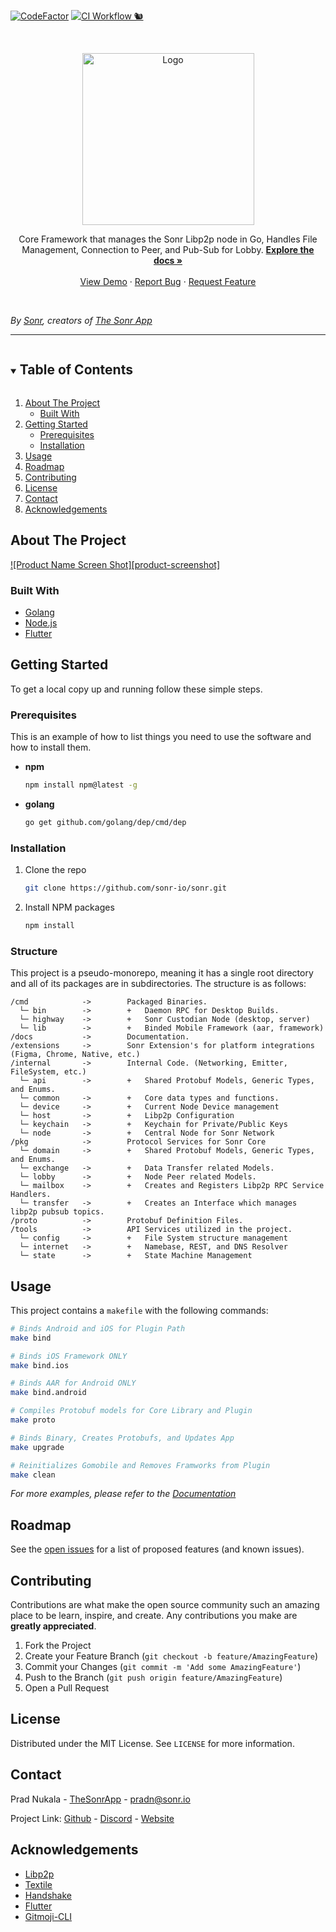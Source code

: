 [![CodeFactor](https://www.codefactor.io/repository/github/sonr-io/core/badge/release?s=ee02a1b599502678b3d583aa5b6d1f55d2137ded)](https://www.codefactor.io/repository/github/sonr-io/core/overview/release)
[![CI Workflow 🐿](https://github.com/sonr-io/core/actions/workflows/ci.yml/badge.svg)](https://github.com/sonr-io/core/actions/workflows/ci.yml)

<!-- PROJECT LOGO -->
<br />
<p align="center">
  <a href="https://github.com/sonr-io/core">
    <img src="https://uploads-ssl.webflow.com/60e4b57e5960f8d0456720e7/60fbc0e3fcdf204c7ed9946b_Github%20-%20Core.png" alt="Logo" height="275">
  </a>

  <p align="center">
  Core Framework that manages the Sonr Libp2p node in Go, Handles File Management, Connection to Peer, and Pub-Sub for Lobby.
    <a href="https://github.com/sonr-io/core"><strong>Explore the docs »</strong></a>
    <br />
    <br />
    <a href="https://github.com/sonr-io/core">View Demo</a>
    ·
    <a href="https://github.com/sonr-io/core/issues">Report Bug</a>
    ·
    <a href="https://github.com/sonr-io/core/issues">Request Feature</a>
  </p>
</p>
<br />

_By [Sonr](https://www.sonr.io), creators of [The Sonr App](https://www.twitter.com/TheSonrApp)_

---

<!-- TABLE OF CONTENTS -->
<details open="open">
  <summary><h2 style="display: inline-block">Table of Contents</h2></summary>
  <ol>
    <li>
      <a href="#about-the-project">About The Project</a>
      <ul>
        <li><a href="#built-with">Built With</a></li>
      </ul>
    </li>
    <li>
      <a href="#getting-started">Getting Started</a>
      <ul>
        <li><a href="#prerequisites">Prerequisites</a></li>
        <li><a href="#installation">Installation</a></li>
      </ul>
    </li>
    <li><a href="#usage">Usage</a></li>
    <li><a href="#roadmap">Roadmap</a></li>
    <li><a href="#contributing">Contributing</a></li>
    <li><a href="#license">License</a></li>
    <li><a href="#contact">Contact</a></li>
    <li><a href="#acknowledgements">Acknowledgements</a></li>
  </ol>
</details>


<!-- ABOUT THE PROJECT -->

## About The Project

[![Product Name Screen Shot][product-screenshot]](https://example.com)

### Built With

- [Golang]()
- [Node.js]()
- [Flutter]()

<!-- GETTING STARTED -->

## Getting Started

To get a local copy up and running follow these simple steps.

### Prerequisites

This is an example of how to list things you need to use the software and how to install them.

- **npm**
  ```sh
  npm install npm@latest -g
  ```
- **golang**
  ```sh
  go get github.com/golang/dep/cmd/dep
  ```

### Installation

1. Clone the repo
   ```sh
   git clone https://github.com/sonr-io/sonr.git
   ```
2. Install NPM packages
   ```sh
   npm install
   ```

### Structure

This project is a pseudo-monorepo, meaning it has a single root directory and all of its packages are in subdirectories. The structure is as follows:

```
/cmd            ->        Packaged Binaries.
  └─ bin        ->        +   Daemon RPC for Desktop Builds.
  └─ highway    ->        +   Sonr Custodian Node (desktop, server)
  └─ lib        ->        +   Binded Mobile Framework (aar, framework)
/docs           ->        Documentation.
/extensions     ->        Sonr Extension's for platform integrations (Figma, Chrome, Native, etc.)
/internal       ->        Internal Code. (Networking, Emitter, FileSystem, etc.)
  └─ api        ->        +   Shared Protobuf Models, Generic Types, and Enums.
  └─ common     ->        +   Core data types and functions.
  └─ device     ->        +   Current Node Device management
  └─ host       ->        +   Libp2p Configuration
  └─ keychain   ->        +   Keychain for Private/Public Keys
  └─ node       ->        +   Central Node for Sonr Network
/pkg            ->        Protocol Services for Sonr Core
  └─ domain     ->        +   Shared Protobuf Models, Generic Types, and Enums.
  └─ exchange   ->        +   Data Transfer related Models.
  └─ lobby      ->        +   Node Peer related Models.
  └─ mailbox    ->        +   Creates and Registers Libp2p RPC Service Handlers.
  └─ transfer   ->        +   Creates an Interface which manages libp2p pubsub topics.
/proto          ->        Protobuf Definition Files.
/tools          ->        API Services utilized in the project.
  └─ config     ->        +   File System structure management
  └─ internet   ->        +   Namebase, REST, and DNS Resolver
  └─ state      ->        +   State Machine Management
```

<!-- USAGE EXAMPLES -->

## Usage

This project contains a `makefile` with the following commands:

```bash
# Binds Android and iOS for Plugin Path
make bind

# Binds iOS Framework ONLY
make bind.ios

# Binds AAR for Android ONLY
make bind.android

# Compiles Protobuf models for Core Library and Plugin
make proto

# Binds Binary, Creates Protobufs, and Updates App
make upgrade

# Reinitializes Gomobile and Removes Framworks from Plugin
make clean
```

_For more examples, please refer to the [Documentation](https://example.com)_

<!-- ROADMAP -->

## Roadmap

See the [open issues](https://github.com/sonr-io/core/issues) for a list of proposed features (and known issues).

<!-- CONTRIBUTING -->

## Contributing

Contributions are what make the open source community such an amazing place to be learn, inspire, and create. Any contributions you make are **greatly appreciated**.

1. Fork the Project
2. Create your Feature Branch (`git checkout -b feature/AmazingFeature`)
3. Commit your Changes (`git commit -m 'Add some AmazingFeature'`)
4. Push to the Branch (`git push origin feature/AmazingFeature`)
5. Open a Pull Request

<!-- LICENSE -->

## License

Distributed under the MIT License. See `LICENSE` for more information.

<!-- CONTACT -->

## Contact

Prad Nukala - [TheSonrApp](https://twitter.com/TheSonrApp) - pradn@sonr.io

Project Link: [Github](https://github.com/sonr-io/core) - [Discord](https://sonr.io) - [Website](https://sonr.io)

<!-- ACKNOWLEDGEMENTS -->

## Acknowledgements

- [Libp2p](https://libp2p.io/)
- [Textile](https://www.textile.io/)
- [Handshake](https://handshake.org/)
- [Flutter](https://flutter.dev/)
- [Gitmoji-CLI](https://github.com/carloscuesta/gitmoji-cli)

<!-- MARKDOWN LINKS & IMAGES -->
<!-- https://www.markdownguide.org/basic-syntax/#reference-style-links -->

[contributors-shield]: https://img.shields.io/github/contributors/sonr-io/core.svg?style=for-the-badge
[contributors-url]: https://github.com/sonr-io/core/graphs/contributors
[forks-shield]: https://img.shields.io/github/forks/sonr-io/core.svg?style=for-the-badge
[forks-url]: https://github.com/sonr-io/core/network/members
[stars-shield]: https://img.shields.io/github/stars/sonr-io/core.svg?style=for-the-badge
[stars-url]: https://github.com/sonr-io/core/stargazers
[issues-shield]: https://img.shields.io/github/issues/sonr-io/core.svg?style=for-the-badge
[issues-url]: https://github.com/sonr-io/core/issues
[license-shield]: https://img.shields.io/github/license/sonr-io/core.svg?style=for-the-badge
[license-url]: https://github.com/sonr-io/core/blob/master/LICENSE.txt
[linkedin-shield]: https://img.shields.io/badge/-LinkedIn-black.svg?style=for-the-badge&logo=linkedin&colorB=555
[linkedin-url]: https://linkedin.com/in/sonr-io
